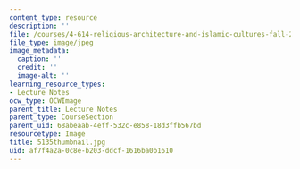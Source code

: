 ```yaml
---
content_type: resource
description: ''
file: /courses/4-614-religious-architecture-and-islamic-cultures-fall-2002/af7f4a2a0c8eb203ddcf1616ba0b1610_5135thumbnail.jpg
file_type: image/jpeg
image_metadata:
  caption: ''
  credit: ''
  image-alt: ''
learning_resource_types:
- Lecture Notes
ocw_type: OCWImage
parent_title: Lecture Notes
parent_type: CourseSection
parent_uid: 68abeaab-4eff-532c-e858-18d3ffb567bd
resourcetype: Image
title: 5135thumbnail.jpg
uid: af7f4a2a-0c8e-b203-ddcf-1616ba0b1610
---
```

